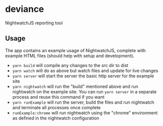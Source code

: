 # deviance
NightwatchJS reporting tool

## Usage
The app contains an example usage of NightwatchJS, complete with example HTML files (should help with setup and development).

* `yarn build` will compile any changes to the src dir to dist
* `yarn watch` will do as above but watch files and update for live changes
* `yarn server` will start the server the basic http server for the example site
* `yarn nightwatch` will run the "build" mentioned above and run nightwatch on the example site. You can run `yarn server` in a separate process and reuse this command if you want
* `yarn runExample` will run the server, build the files and run nightwatch and terminate all processes once complete
* `runExample:chrome` will run nightwatch using the "chrome" environment as defined in the nightwatch configuration
